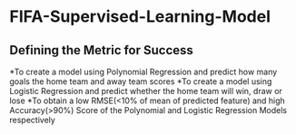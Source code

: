 # FIFA-Supervised-Learning-Model

## Defining the Metric for Success
*To create a model using Polynomial Regression and predict how many goals the home team and away team scores
*To create a model using Logistic Regression and predict whether the home team will win, draw or lose
*To obtain a low RMSE(<10% of mean of predicted feature) and high Accuracy(>90%) Score of the Polynomial and Logistic Regression Models respectively
